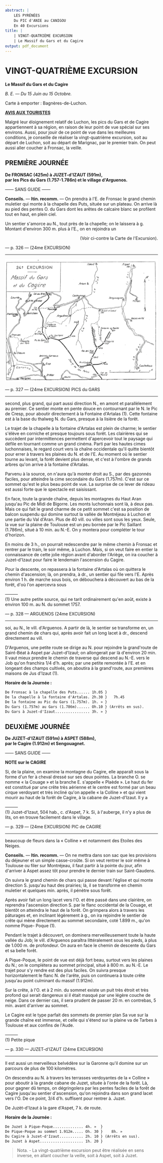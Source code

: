 ```yaml
---
abstract: |
    LES PYRÉNÉES
    Du PIC d'ANIE au CANIGOU
    En 40 Excursions
title: |
    | VINGT-QUATRIÈME EXCURSION
    | Le Massif du Gars et du Cagire
output: pdf_document 
---
```

<style>.centre {text-align: center}</style>
<style>.droite {text-align: right}</style>

[//]: # (— p. 325 —)

# VINGT-QUATRIÈME EXCURSION

__Le Massif du Gars et du Cagire__

_B. E. — Du 15 Juin au 15 Octobre._

Carte à emporter : Bagnères-de-Luchon.

__<u>AVIS AUX TOURISTES</u>__

Malgré leur éloignement relatif de Luchon, les pics du Gars
et de Cagire appartiennent à sa région, en raison de leur point
de vue spécial sur ses environs. Aussi, pour jouir de ce point
de vue dans les meilleures conditions, je conseille de réaliser
la vingt-quatrième excursion, soit au départ de Luchon, soit
au départ de Marignac, par le premier train. On peut aussi
aller coucher à Fronsac, la veille.

## PREMIÈRE JOURNÉE

__De FRONSAC (425m) à JUZET-d'IZAUT (591m),__<br>
__par les Pics du Gars (1.757-1.786n) et le village d'Arguenos.__

—— SANS GUIDE ——

__Conseils.__ — __Itin. recomm.__ — On prendra à l'E. de Fronsac le
grand chemin muletier qui monte à la chapelle des Puts, située
sur un plateau. On arrive là au pied des pentes O. du Gars dont
les arêtes de calcaire blanc se profilent tout en haut, en plein
ciel.

Un sentier s'amorce au N., tout près de la chapelle; on le laissera
à g. Montant d'environ 300 m. plus à l'E., on en rejoindra un

<p class="droite">(Voir ci-contre la Carte de l'Excursion).</p>

<div class="page"/>

— p. 326 — (24me EXCURSION)

****

![carte p326](../maps/guide-soubiron-0326-carte-portrait.jpg)

<div class="page"/>

— p. 327 — (24me EXCURSION) PICS du GARS

****

second, plus grand, qui part aussi direction N., en amont et parallèlement
au premier. Ce sentier monte en pente douce en contournant
par le N. le Pic de Cresp, pour aboutir directement
à la Fontaine d'Artalas (1). Cette fontaine est à la base du thalweg
N. du Gars, presque à la lisière de la forêt.

Le trajet de la chapelle à la fontaine d'Artalas est plein de
charme; le sentier s'élève en corniche et presque toujours sous
forêt. Les clairières qui se succèdent par intermittences permettent
d'apercevoir tout le paysage qui défile en tournant comme
un grand cinéma. Parti par les hautes cimes luchonnaises, le
regard court vers la chaîne occidentale qu'il quitte bientôt pour
errer à travers les plaines du N. et de l'E. Au moment où le sentier
tourne au levant, la forêt devient plus dense, et c'est à l'ombre
de grands arbres qu'on arrive à la fontaine d'Artalas.

Parvenu à la source, on n'aura qu'à monter droit au S., par des
gazonnés faciles, pour atteindre la cime secondaire du Gars
(1.757m). C'est sur ce sommet qu'est le plus beau point de vue.
La surprise de ce lever de rideau est aussi forte que le spectacle
est saisissant.

En face, toute la grande chaîne, depuis les montagnes du Haut
Aran jusqu'au Pic de Midi de Bigorre. Les monts luchonnais sont
là, à deux pas. Mais ce qui fait le grand charme de ce petit sommet
c'est sa position de balcon suspendu qui domine surtout la
vallée de Montréjeau à Luchon et une partie du Val d'Aran. Plus
de 40 vill. ou villes sont sous les yeux. Seule, la vue sur la plaine
de Toulouse est un peu bornée par le Pic Saillant (1.786m), situé
à 10 min. au N.-E. On y montera pour compléter le tour d'horizon.

En moins de 3 h., on pourrait redescendre par le même chemin
à Fronsac et rentrer par le train, le soir même, à Luchon.
Mais, si on veut faire en entier la connaissance de cette jolie
région avant d'aborder l'Ariège, on ira coucher à Juzet-d'Izaut
pour faire le lendemain l'ascension du Cagire.

Pour la descente, on repassera à la fontaine d'Artalas où on
quittera le chemin d'ascension; là, on prendra, à dr., un sentier
qui file vers l'E. Après environ 1 h. de marche sous bois, on débouchera 
à découvert au bas de la forêt, d'où l'on apercevra sous

———<br>
(1) Une autre petite source, qui ne tarit ordinairement qu'en août,
existe à environ 100 m. au N. du sommet 1757.

<div class="page"/>

— p. 328 — ARGUENOS (24me EXCURSION)

****

soi, au N., le vill. d'Arguenos. A partir de là, le sentier se transforme
en, un grand chemin de chars qui, après avoir fait un long
lacet à dr., descend directement au vill.

D'Arguenos, une petite route se dirige au N. pour rejoindre la
grand'route de Saint-Béat à Aspet par Juzet-d'Izaut; on allongerait
par là d'environ 20 min. Il vaut mieux prendre le chemin de
traverse qui descend au N.-E. vers le Job qu'on franchira 1/4 d'h.
après; par une petite remontée à l'E. et en longeant des champs
cultivés, on aboutira à la grand'route, aux premières maisons de
Jus d'Izaut (1).

__Horaire de la Journée :__

```
De Fronsac à la chapelle des Puts...... 1h.05 }
De la chapelle à la fontaine d'Artalas. 2h.30 }   7h.45
De la fontaine au Pic du Gars (1.757m). 1h. » }
Du Gars (1.757m) au Gars (1.786m)...... Oh.10 } (Arrêts en sus).
Du Gars à Juzet-d'Izaut................ 3h. » }
```

## DEUXIÈME JOURNÉE

__De JUZET-d'IZAUT (591m) à ASPET (588m),__<br>
__par le Cagire (1.912m) et Sengouagnet.__

—— SANS GUIDE ——

__NOTE sur le CAGIRE__

Si, de la plaine, on examine la montagne du Cagire, elle apparaît
sous la forme d'un fer à cheval dressé sur ses deux pointes.
La branche O. se nomme « la Couage » et la branche E. s'appelle
« Plaède ». Le haut du fer est constitué par une crête très
aérienne et le centre est formé par un beau cirque verdoyant et
très incliné qu'on appelle « la Colline » et qui vient mourir au
haut de la forêt de Cagire, à la cabane de Juzet-d'Izaut. Il y a

———<br>
(1) Juzet-d'Izaut, 504 hab., c. d'Aspet, 7 k. Si, à l'auberge, il n'y a
plus de lits, on en trouve facilement dans le village.

<div class="page"/>

— p. 329 — (24me EXCURSION) PIC de CAGIRE

****

beaucoup de fleurs dans la « Colline » et notamment des Etoiles
des Neiges.

__Conseils.__ — __Itin. recomm.__ — On ne mettra dans son sac que
les provisions du déjeuner et un simple casse-croûte. Si on veut
rentrer le soir même à Toulouse ou filer sur Montréjeau, il faut
partir à la pointe du jour, afin d'arriver à Aspet assez tôt pour
prendre le dernier train sur Saint-Gaudens.

On suivra le grand chemin de chars qui passe devant l'église
et qui monte direction S. jusqu'au haut des prairies; là, il se
transforme en chemin muletier et quelques min. après, il pénètre
sous forêt.

Après avoir fait un long lacet vers l'O. et être passé dans une
clairière, on reprendra l'ascension direction S. par le flanc occidental
de la Couage, et bientôt on atteindra le haut de la forêt.
On grimpera alors à travers les pâturages et, en inclinant légèrement
à g., on ira rejoindre le sentier de crête qui mène directement
au sommet secondaire, coté 1.899 m., qu'on nomme Pique-
Poque (1).

Pendant le trajet à découvert, on dominera merveilleusement
toute la haute vallée du Job; le vill. d'Arguenos paraîtra littéralement
sous les pieds, à plus de 1.000 m. de profondeur. On aura
en face le chemin de descente du Gars et sa belle forêt.

A Pique-Poque, le point de vue est déjà fort beau, surtout vers
les plaines du N.; on le complétera au sommet principal, situé
à 800 m. au N.-E. Le trajet pour s'y rendre est des plus faciles.
On suivra presque horizontalement le flanc N. de l'arête, puis on
continuera à toute crête jusqu'au point culminant du massif
(1.912m). 

Sur la crête, à l'O. et à 2 min. du sommet existe un puit très
étroit et très profond qui serait dangereux si il était masqué par
une légère couche de neige. Dans ce dernier cas, il sera prudent
de passer 20 m. en contrebas, 5 min. avant d'arriver au sommet.

Le Cagire est le type parfait des sommets de premier plan
Sa vue sur la grande chaîne est immense, et celle qui s'étend
sur la plaine va de Tarbes à Toulouse et aux confins de l'Aude.

———<br>
(1) Petite pique

<div class="page"/>

— p. 330 — JUZET-d'IZAUT (24me EXCURSION)

****

Il est aussi un merveilleux belvédère sur la Garonne qu'il domine
sur un parcours de plus de 100 kilomètres.

On descendra au N. à travers les terrasses verdoyantes de la
« Colline » pour aboutir à la grande cabane de Juzet, située à 
l'orée de la forêt. Là, pour gagner dû temps, on dégringolera
par les pentes faciles de la forêt de Cagire jusqu'au sentier
d'ascension, qu'on rejoindra dans son grand lacet vers l'O. De
ce point, 3/4 d'h. suffisent pour rentrer à. Juzet.

De Juzèt-d'Izaut à la gare d'Aspet, 7 k. de route.

__Horaire de la Journée :__

```
De Juzet à Pique-Poque.............. 4h. »  }
De Pique-Poque au sommet 1.912m..... Oh. 30 }    8h. »
Du Cagire à Juzet-d'Izaut........... 2h. 10 } (Arrêts en sus).
De Juzet à Aspet.................... 1h. 20 }
```

> Nota. - La vingt-quatrième excursion peut être réalisée en
sens inverse, en allant coucher la veille, soit à Aspet, soit à
Juzet. 
